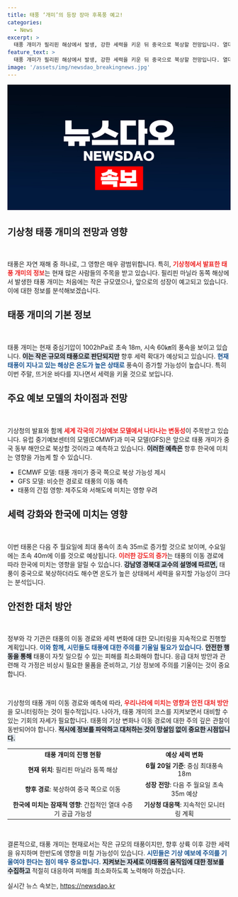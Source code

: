 ```yaml
---
title: 태풍 ‘개미’의 등장 장마 후폭풍 예고!
categories:
  - News
excerpt: >
  태풍 개미가 필리핀 해상에서 발생, 강한 세력을 키운 뒤 중국으로 북상할 전망입니다. 열대 수증기로 인해 한국에 큰비가 내릴 가능성도! 기상청은 지속적인 모니터링 중입니다.
feature_text: >
  태풍 개미가 필리핀 해상에서 발생, 강한 세력을 키운 뒤 중국으로 북상할 전망입니다. 열대 수증기로 인해 한국에 큰비가 내릴 가능성도! 기상청은 지속적인 모니터링 중입니다.
image: '/assets/img/newsdao_breakingnews.jpg'
---
```


<p><img src="/assets/img/newsdao_breakingnews.jpg" alt="ontimetimes 속보" /></p>

<h2 data-ke-size="size26">기상청 태풍 개미의 전망과 영향</h2>

<p data-ke-size="size16">&nbsp;</p>

<p>태풍은 자연 재해 중 하나로, 그 영향은 매우 광범위합니다. 특히, <b><span style="color: #ee2323;">기상청에서 발표한 태풍 개미의 정보</span></b>는 현재 많은 사람들의 주목을 받고 있습니다. 필리핀 마닐라 동쪽 해상에서 발생한 태풍 개미는 처음에는 작은 규모였으나, 앞으로의 성장이 예고되고 있습니다. 이에 대한 정보를 분석해보겠습니다.</p>

<h2 data-ke-size="size26">태풍 개미의 기본 정보</h2>

<p data-ke-size="size16">&nbsp;</p>

<p>태풍 개미는 현재 중심기압이 1002hPa로 초속 18m, 시속 60㎞의 풍속을 보이고 있습니다. <b><span style="background-color: #21538527;">이는 작은 규모의 태풍으로 판단되지만</span></b> 향후 세력 확대가 예상되고 있습니다. <b><span style="color: #1a5490;">현재 태풍이 지나고 있는 해상은 온도가 높은 상태로</span></b> 풍속이 증가할 가능성이 높습니다. 특히 이번 주말, 뜨거운 바다를 지나면서 세력을 키울 것으로 보입니다.</p>

<h2 data-ke-size="size26">주요 예보 모델의 차이점과 전망</h2>

<p data-ke-size="size16">&nbsp;</p>

<p>기상청의 발표와 함께 <b><span style="color: #ee2323;">세계 각국의 기상예보 모델에서 나타나는 변동성</span></b>이 주목받고 있습니다. 유럽 중기예보센터의 모델(ECMWF)과 미국 모델(GFS)은 앞으로 태풍 개미가 중국 동부 해안으로 북상할 것이라고 예측하고 있습니다. <b><span style="background-color: #21538527;">이러한 예측은</span></b> 향후 한국에 미치는 영향을 가늠케 할 수 있습니다.</p>

<ul>
<li>ECMWF 모델: 태풍 개미가 중국 쪽으로 북상 가능성 제시</li>
<li>GFS 모델: 비슷한 경로로 태풍의 이동 예측</li>
<li>태풍의 간접 영향: 제주도와 서해도에 미치는 영향 우려</li>
</ul>

<h2 data-ke-size="size26">세력 강화와 한국에 미치는 영향</h2>

<p data-ke-size="size16">&nbsp;</p>

<p>이번 태풍은 다음 주 월요일에 최대 풍속이 초속 35m로 증가할 것으로 보이며, 수요일에는 초속 40m에 이를 것으로 예상됩니다. <b><span style="color: #ee2323;">이러한 강도의 증가</span></b>는 태풍의 이동 경로에 따라 한국에 미치는 영향을 알릴 수 있습니다. <b><span style="background-color: #21538527;">강남영 경북대 교수의 설명에 따르면,</span></b> 태풍이 중국으로 북상하더라도 해수면 온도가 높은 상태에서 세력을 유지할 가능성이 크다는 분석입니다.</p>

<h2 data-ke-size="size26">안전한 대처 방안</h2>

<p data-ke-size="size16">&nbsp;</p>

<p>정부와 각 기관은 태풍의 이동 경로와 세력 변화에 대한 모니터링을 지속적으로 진행할 계획입니다. <b><span style="color: #1a5490;">이와 함께, 시민들도 태풍에 대한 주의를 기울일 필요가 있습니다.</span></b> <b><span style="background-color: #21538527;">안전한 행동을 통해</span></b> 태풍이 자칫 일으킬 수 있는 피해를 최소화해야 합니다. 응급 대처 방안과 관련해 각 가정은 비상시 필요한 물품을 준비하고, 기상 정보에 주의를 기울이는 것이 중요합니다.</p>

<p data-ke-size="size16">&nbsp;</p>

<p>기상청의 태풍 개미 이동 경로와 예측에 따라, <b><span style="color: #ee2323;">우리나라에 미치는 영향과 안전 대처 방안</span></b>을 모니터링하는 것이 필수적입니다. 나아가, 태풍 개미의 코스를 지켜보면서 대비할 수 있는 기회의 자세가 필요합니다. 태풍의 기상 변화나 이동 경로에 대한 주의 깊은 관찰이 동반되어야 합니다. <b><span style="background-color: #21538527;">적시에 정보를 파악하고 대처하는 것이 망설임 없이 중요한 시점입니다.</span></b></p>

<table>
<tr>
<td style="text-align: center; height: 17px;"><b>태풍 개미의 진행 현황</b></td>
<td style="text-align: center; height: 17px;"><b>예상 세력 변화</b></td>
</tr>
<tr>
<td style="text-align: center; height: 17px;"><b>현재 위치</b>: 필리핀 마닐라 동쪽 해상</td>
<td style="text-align: center; height: 17px;"><b>6월 20일 기준</b>: 중심 최대풍속 18m</td>
</tr>
<tr>
<td style="text-align: center; height: 17px;"><b>향후 경로</b>: 북상하여 중국 쪽으로 이동</td>
<td style="text-align: center; height: 17px;"><b>성장 전망</b>: 다음 주 월요일 초속 35m 예상</td>
</tr>
<tr>
<td style="text-align: center; height: 17px;"><b>한국에 미치는 잠재적 영향</b>: 간접적인 열대 수증기 공급 가능성</td>
<td style="text-align: center; height: 17px;"><b>기상청 대응책</b>: 지속적인 모니터링 계획</td>
</tr>
</table>

<p data-ke-size="size16">&nbsp;</p>

<p>결론적으로, 태풍 개미는 현재로서는 작은 규모의 태풍이지만, 향후 상륙 이후 강한 세력을 유지하며 한반도에 영향을 미칠 가능성이 있습니다. <b><span style="color: #1a5490;">시민들은 기상 예보에 주의를 기울여야 한다는 점이 매우 중요합니다.</span></b> <b><span style="background-color: #21538527;">지켜보는 자세로 이태풍의 움직임에 대한 정보를 수집하고</span></b> 적절히 대응하여 피해를 최소화하도록 노력해야 하겠습니다.</p>
실시간 뉴스 속보는, <a href="https://newsdao.kr" rel="dofollow">https://newsdao.kr</a>


